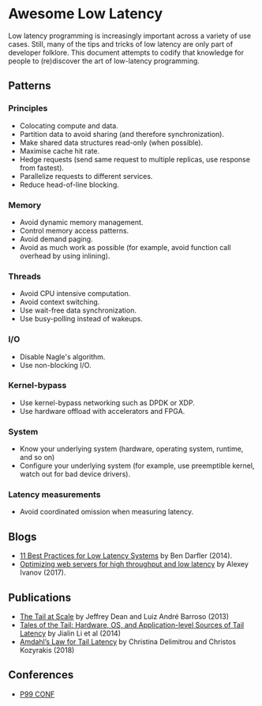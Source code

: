 # Awesome Low Latency

Low latency programming is increasingly important across a variety of use cases. Still, many of the tips and tricks of low latency are only part of developer folklore.
This document attempts to codify that knowledge for people to (re)discover the art of low-latency programming.

## Patterns

### Principles

* Colocating compute and data.
* Partition data to avoid sharing (and therefore synchronization).
* Make shared data structures read-only (when possible).
* Maximise cache hit rate.
* Hedge requests (send same request to multiple replicas, use response from fastest).
* Parallelize requests to different services.
* Reduce head-of-line blocking.

### Memory

* Avoid dynamic memory management.
* Control memory access patterns.
* Avoid demand paging.
* Avoid as much work as possible (for example, avoid function call overhead by using inlining).

### Threads

* Avoid CPU intensive computation.
* Avoid context switching.
* Use wait-free data synchronization.
* Use busy-polling instead of wakeups.

### I/O

* Disable Nagle's algorithm.
* Use non-blocking I/O.

### Kernel-bypass

* Use kernel-bypass networking such as DPDK or XDP.
* Use hardware offload with accelerators and FPGA.

### System

* Know your underlying system (hardware, operating system, runtime, and so on)
* Configure your underlying system (for example, use preemptible kernel, watch out for bad device drivers).

### Latency measurements

* Avoid coordinated omission when measuring latency.

## Blogs

* [11 Best Practices for Low Latency Systems](https://bdarfler.medium.com/11-best-practices-for-low-latency-systems-a00fc6e0dfda) by Ben Darfler (2014).
* [Optimizing web servers for high throughput and low latency](https://dropbox.tech/infrastructure/optimizing-web-servers-for-high-throughput-and-low-latency) by Alexey Ivanov (2017).

## Publications

* [The Tail at Scale](https://cacm.acm.org/magazines/2013/2/160173-the-tail-at-scale/fulltext) by Jeffrey Dean and Luiz André Barroso (2013)
* [Tales of the Tail: Hardware, OS, and Application-level Sources of Tail Latency](https://drkp.net/papers/latency-socc14.pdf) by Jialin Li et al (2014)
* [Amdahl’s Law for Tail Latency](https://www.csl.cornell.edu/~delimitrou/papers/2018.cacm.amdahlsTail.pdf) by Christina Delimitrou and Christos Kozyrakis (2018)

## Conferences

* [P99 CONF](https://www.p99conf.io)

